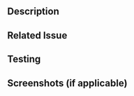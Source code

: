 ## Description

<!-- Provide a brief description of the changes in this PR -->

## Related Issue

<!-- Link to the related issue (if applicable) -->

## Testing

<!-- Describe the testing you've done for your changes -->

## Screenshots (if applicable)

<!-- Add screenshots to demonstrate the changes visually -->
